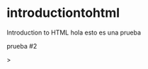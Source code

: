 <!-- Global site tag (gtag.js) - Google Analytics -->
  <script async src="https://www.googletagmanager.com/gtag/js?id=UA-xxxxxxxxx-1"></script>
  <script>
    window.dataLayer = window.dataLayer || [];
    function gtag(){dataLayer.push(arguments);}
    gtag('js', new Date());
    
    gtag('config', 'UA-171035158-2');
  </script>
  
# introductiontohtml
Introduction to HTML
hola esto es una prueba

prueba #2


<div>
<script
src="https://d2ur3inljr7jwd.cloudfront.net/individeo/prod/edge/js/smartEmbed.js"
data-bp-individeo-data='{"nombreCliente":"Juan Manuel","logo":"Logo Lineal","nombreEmpresa":"Empresa","colorEmpresa":"#EC651B","logoLinealIMG":"https://i.imgur.com/CRjXvUi.png","logoRedondoIMG":"https://i.imgur.com/oBXZOO8.png","genero":"M","ctaUrl":"https://www.percus.cl/"}'
data-bp-attachment-code="md9xHTDWhH8cWXnq4w-920"
data-bp-lang="es-CL"
data-bp-enable-company-signature="false"
data-bp-ga-id="UA-171035158-2"
data-bp-auto-fullscreen="true"
data-bp-recipient-code="ABC-2635"

></script>></script>
</div>
